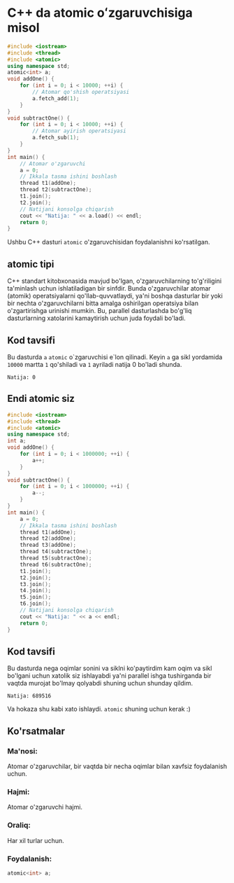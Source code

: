 # C++ da atomic oʻzgaruvchisiga misol
```cpp
#include <iostream>
#include <thread>
#include <atomic>
using namespace std;
atomic<int> a;
void addOne() {
    for (int i = 0; i < 10000; ++i) {
        // Atomar qo'shish operatsiyasi
        a.fetch_add(1);
    }
}
void subtractOne() {
    for (int i = 0; i < 10000; ++i) {
        // Atomar ayirish operatsiyasi
        a.fetch_sub(1);
    }
}
int main() {
    // Atomar o'zgaruvchi
    a = 0;
    // Ikkala tasma ishini boshlash
    thread t1(addOne);
    thread t2(subtractOne);
    t1.join();
    t2.join();
    // Natijani konsolga chiqarish
    cout << "Natija: " << a.load() << endl;
    return 0;
}
```
Ushbu C++ dasturi `atomic` o'zgaruvchisidan foydalanishni ko'rsatilgan.
## atomic tipi
 C++ standart kitobxonasida mavjud bo'lgan, o'zgaruvchilarning to'g'riligini ta'minlash uchun ishlatiladigan bir sinfdir. 
 Bunda o'zgaruvchilar atomar (atomik) operatsiyalarni qo'llab-quvvatlaydi, 
 ya'ni boshqa dasturlar bir yoki bir nechta o'zgaruvchilarni bitta amalga oshirilgan operatsiya bilan o'zgartirishga urinishi mumkin. 
 Bu, parallel dasturlashda bo'g'liq dasturlarning xatolarini kamaytirish uchun juda foydali bo'ladi.
## Kod tavsifi
Bu dasturda `a` `atomic` o\`zgaruvchisi e\`lon qilinadi. Keyin `a` ga sikl yordamida `10000` martta `1` qo'shiladi va `1` ayriladi natija 0 bo'ladi shunda.
```console
Natija: 0
```
## Endi atomic siz
```cpp
#include <iostream>
#include <thread>
#include <atomic>
using namespace std;
int a;
void addOne() {
    for (int i = 0; i < 1000000; ++i) {
        a++;
    }
}
void subtractOne() {
    for (int i = 0; i < 1000000; ++i) {
        a--;
    }
}
int main() {
    a = 0;
    // Ikkala tasma ishini boshlash
    thread t1(addOne);
    thread t2(addOne);
    thread t3(addOne);
    thread t4(subtractOne);
    thread t5(subtractOne);
    thread t6(subtractOne);
    t1.join();
    t2.join();
    t3.join();
    t4.join();
    t5.join();
    t6.join();
    // Natijani konsolga chiqarish
    cout << "Natija: " << a << endl;
    return 0;
}
```
## Kod tavsifi
Bu dasturda nega oqimlar sonini va siklni ko'paytirdim kam oqim va 
sikl bo'lgani uchun xatolik siz ishlayabdi ya'ni parallel ishga tushirganda bir vaqtda murojat bo'lmay qolyabdi shuning uchun shunday qildim.
```console
Natija: 689516
```
Va hokaza shu kabi xato ishlaydi. `atomic` shuning uchun kerak :)
## Ko'rsatmalar
### Ma'nosi:
Atomar o'zgaruvchilar, bir vaqtda bir necha oqimlar bilan xavfsiz foydalanish uchun.
### Hajmi:
Atomar o'zgaruvchi hajmi.
### Oraliq:
Har xil turlar uchun.
### Foydalanish:
```cpp
atomic<int> a;
```
